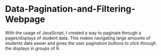 # Data-Pagination-and-Filtering-Webpage

With the usage of JavaScript, I created a way to paginate through a pages/displays of student data. This makes navigating large amounts of students data easier and gives the user pagination buttons to click through the displays in groups of 9.
